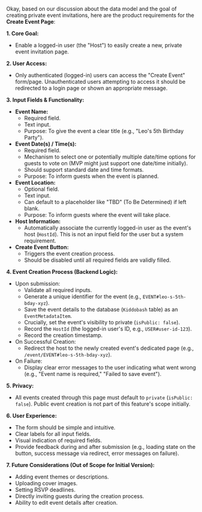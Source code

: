 Okay, based on our discussion about the data model and the goal of creating private event invitations, here are the product requirements for the **Create Event Page**:

**1. Core Goal:**

*   Enable a logged-in user (the "Host") to easily create a new, private event invitation page.

**2. User Access:**

*   Only authenticated (logged-in) users can access the "Create Event" form/page. Unauthenticated users attempting to access it should be redirected to a login page or shown an appropriate message.

**3. Input Fields & Functionality:**

*   **Event Name:**
    *   Required field.
    *   Text input.
    *   Purpose: To give the event a clear title (e.g., "Leo's 5th Birthday Party").
*   **Event Date(s) / Time(s):**
    *   Required field.
    *   Mechanism to select one or potentially multiple date/time options for guests to vote on (MVP might just support one date/time initially).
    *   Should support standard date and time formats.
    *   Purpose: To inform guests when the event is planned.
*   **Event Location:**
    *   Optional field.
    *   Text input.
    *   Can default to a placeholder like "TBD" (To Be Determined) if left blank.
    *   Purpose: To inform guests where the event will take place.
*   **Host Information:**
    *   Automatically associate the currently logged-in user as the event's host (`HostId`). This is not an input field for the user but a system requirement.
*   **Create Event Button:**
    *   Triggers the event creation process.
    *   Should be disabled until all required fields are validly filled.

**4. Event Creation Process (Backend Logic):**

*   Upon submission:
    *   Validate all required inputs.
    *   Generate a unique identifier for the event (e.g., `EVENT#leo-s-5th-bday-xyz`).
    *   Save the event details to the database (`Kiddobash` table) as an `EventMetadataItem`.
    *   Crucially, set the event's visibility to private (`isPublic: false`).
    *   Record the `HostId` (the logged-in user's ID, e.g., `USER#user-id-123`).
    *   Record the creation timestamp.
*   On Successful Creation:
    *   Redirect the host to the newly created event's dedicated page (e.g., `/event/EVENT#leo-s-5th-bday-xyz`).
*   On Failure:
    *   Display clear error messages to the user indicating what went wrong (e.g., "Event name is required," "Failed to save event").

**5. Privacy:**

*   All events created through this page must default to `private` (`isPublic: false`). Public event creation is not part of this feature's scope initially.

**6. User Experience:**

*   The form should be simple and intuitive.
*   Clear labels for all input fields.
*   Visual indication of required fields.
*   Provide feedback during and after submission (e.g., loading state on the button, success message via redirect, error messages on failure).

**7. Future Considerations (Out of Scope for Initial Version):**

*   Adding event themes or descriptions.
*   Uploading cover images.
*   Setting RSVP deadlines.
*   Directly inviting guests during the creation process.
*   Ability to edit event details after creation.

